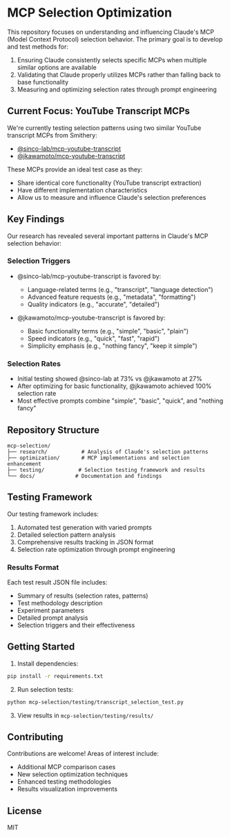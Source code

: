 # MCP Selection Optimization

This repository focuses on understanding and influencing Claude's MCP (Model Context Protocol) selection behavior. The primary goal is to develop and test methods for:

1. Ensuring Claude consistently selects specific MCPs when multiple similar options are available
2. Validating that Claude properly utilizes MCPs rather than falling back to base functionality
3. Measuring and optimizing selection rates through prompt engineering

## Current Focus: YouTube Transcript MCPs

We're currently testing selection patterns using two similar YouTube transcript MCPs from Smithery:
- [@sinco-lab/mcp-youtube-transcript](https://smithery.ai/server/@sinco-lab/mcp-youtube-transcript)
- [@jkawamoto/mcp-youtube-transcript](https://smithery.ai/server/@jkawamoto/mcp-youtube-transcript)

These MCPs provide an ideal test case as they:
- Share identical core functionality (YouTube transcript extraction)
- Have different implementation characteristics
- Allow us to measure and influence Claude's selection preferences

## Key Findings

Our research has revealed several important patterns in Claude's MCP selection behavior:

### Selection Triggers
- @sinco-lab/mcp-youtube-transcript is favored by:
  - Language-related terms (e.g., "transcript", "language detection")
  - Advanced feature requests (e.g., "metadata", "formatting")
  - Quality indicators (e.g., "accurate", "detailed")
  
- @jkawamoto/mcp-youtube-transcript is favored by:
  - Basic functionality terms (e.g., "simple", "basic", "plain")
  - Speed indicators (e.g., "quick", "fast", "rapid")
  - Simplicity emphasis (e.g., "nothing fancy", "keep it simple")

### Selection Rates
- Initial testing showed @sinco-lab at 73% vs @jkawamoto at 27%
- After optimizing for basic functionality, @jkawamoto achieved 100% selection rate
- Most effective prompts combine "simple", "basic", "quick", and "nothing fancy"

## Repository Structure

```
mcp-selection/
├── research/           # Analysis of Claude's selection patterns
├── optimization/       # MCP implementations and selection enhancement
├── testing/           # Selection testing framework and results
└── docs/             # Documentation and findings
```

## Testing Framework

Our testing framework includes:

1. Automated test generation with varied prompts
2. Detailed selection pattern analysis
3. Comprehensive results tracking in JSON format
4. Selection rate optimization through prompt engineering

### Results Format
Each test result JSON file includes:
- Summary of results (selection rates, patterns)
- Test methodology description
- Experiment parameters
- Detailed prompt analysis
- Selection triggers and their effectiveness

## Getting Started

1. Install dependencies:
```bash
pip install -r requirements.txt
```

2. Run selection tests:
```bash
python mcp-selection/testing/transcript_selection_test.py
```

3. View results in `mcp-selection/testing/results/`

## Contributing

Contributions are welcome! Areas of interest include:
- Additional MCP comparison cases
- New selection optimization techniques
- Enhanced testing methodologies
- Results visualization improvements

## License

MIT 
